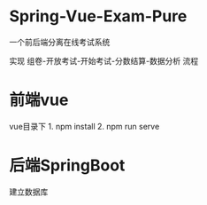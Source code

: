 # Spring-Vue-Exam-Pure
一个前后端分离在线考试系统

实现 组卷-开放考试-开始考试-分数结算-数据分析 流程

# 前端vue 
vue目录下
1.
npm install 
2.
npm run serve

# 后端SpringBoot
建立数据库
